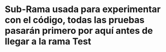 # Sub-Rama usada para experimentar con el código, todas las pruebas pasarán primero por aquí antes de llegar a la rama Test
